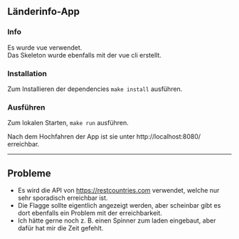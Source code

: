 ## Länderinfo-App

### Info
Es wurde vue verwendet. \
Das Skeleton wurde ebenfalls mit der vue cli erstellt.


### Installation

Zum Installieren der dependencies ```make install``` ausführen.


### Ausführen

Zum lokalen Starten, ```make run``` ausführen.

Nach dem Hochfahren der App ist sie unter http://localhost:8080/ erreichbar.


---

## Probleme

* Es wird die API von https://restcountries.com verwendet, welche nur sehr sporadisch erreichbar ist.
* Die Flagge sollte eigentlich angezeigt werden, aber scheinbar gibt es dort ebenfalls ein Problem mit der erreichbarkeit.
* Ich hätte gerne noch z. B. einen Spinner zum laden eingebaut, aber dafür hat mir die Zeit gefehlt.